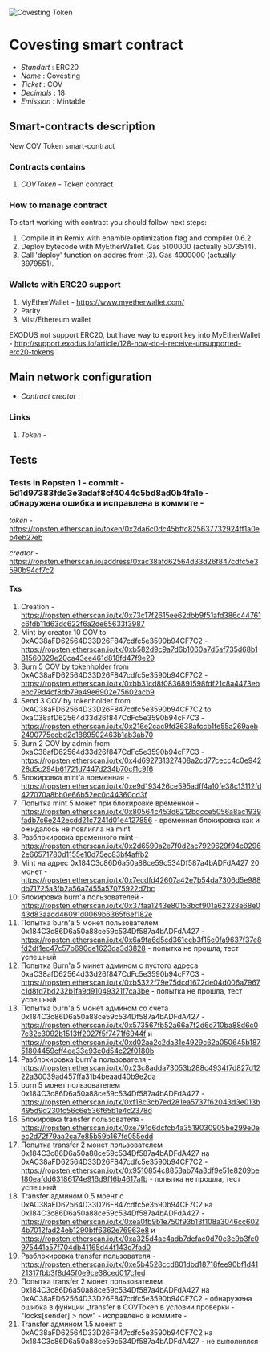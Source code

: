 ![Covesting Token](logo.png "Covesting token")

# Covesting smart contract

* _Standart_        : ERC20
* _Name_            : Covesting
* _Ticket_          : COV
* _Decimals_        : 18
* _Emission_        : Mintable

## Smart-contracts description

New COV Token smart-contract

### Contracts contains
1. _COVToken_ - Token contract

### How to manage contract
To start working with contract you should follow next steps:
1. Compile it in Remix with enamble optimization flag and compiler 0.6.2
2. Deploy bytecode with MyEtherWallet. Gas 5100000 (actually 5073514).
3. Call 'deploy' function on addres from (3). Gas 4000000 (actually 3979551). 

### Wallets with ERC20 support
1. MyEtherWallet - https://www.myetherwallet.com/
2. Parity 
3. Mist/Ethereum wallet

EXODUS not support ERC20, but have way to export key into MyEtherWallet - http://support.exodus.io/article/128-how-do-i-receive-unsupported-erc20-tokens

## Main network configuration

* _Contract creator_              : 

### Links
1. _Token_ -

## Tests
### Tests in Ropsten 1 - commit - 5d1d97383fde3e3adaf8cf4044c5bd8ad0b4fa1e - обнаружена ошибка и исправлена в коммите - 

_token_ - https://ropsten.etherscan.io/token/0x2da6c0dc45bffc825637732924ff1a0eb4eb27eb

_creator_ - https://ropsten.etherscan.io/address/0xac38afd62564d33d26f847cdfc5e3590b94cf7c2

#### Txs
1. Creation - https://ropsten.etherscan.io/tx/0x73c17f2615ee62dbb9f51afd386c44761c6fdb11d63dc622f6a2de65633f3987
2. Mint by creator 10 COV to 0xAC38aFD62564D33D26F847cdfc5e3590b94CF7C2 - https://ropsten.etherscan.io/tx/0xb582d9c9a7d6b1060a7d5af735d68b181560029e20ca43ee461d818fd47f9e29
3. Burn 5 COV by tokenholder from 0xAC38aFD62564D33D26F847cdfc5e3590b94CF7C2 - https://ropsten.etherscan.io/tx/0xbb31cd8f0836891598fdf21c8a4473ebebc79d4cf8db79a49e6902e75602acb9
4. Send 3 COV by tokenholder from 0xAC38aFD62564D33D26F847cdfc5e3590b94CF7C2 to 0xaC38afD62564d33d26f847CdFc5e3590b94cF7C3 - https://ropsten.etherscan.io/tx/0x216e2cac9fd3638afccb1fe55a269aeb2490775ecbd2c1889502463b1ab3ab70
5. Burn 2 COV by admin from 0xaC38afD62564d33d26f847CdFc5e3590b94cF7C3 - https://ropsten.etherscan.io/tx/0x4d692731327408a2cd77cecc4c0e94228d5c294b61721d7447d234b70cf1c9f6
6. Блокировка mint'а временная - https://ropsten.etherscan.io/tx/0xe9d193426ce595adff4a10fe38c13112fd427070a8bb0e66b52ec0c44360cd3f
7. Попытка mint 5 монет при блокировке временной - https://ropsten.etherscan.io/tx/0x80564c453d6212bdcce5056a8ac1939fadb7c6e242ecdd21c7241d01e4127856 - временная блокировка как и ожидалось не повлияла на mint 
8. Разблокировка временного mint - https://ropsten.etherscan.io/tx/0x2d6590a2e7f0d2ac7929629f94c02962e66571780d1155e10d75ec83bf4affb2
9. Mint на адрес 0x184C3c86D6a50a88ce59c534Df587a4bADFdA427 20 монет - https://ropsten.etherscan.io/tx/0x7ecdfd42607a42e7b54da7306d5e988db71725a3fb2a56a7455a57075922d7bc
10. Блокировка burn'а пользователей - https://ropsten.etherscan.io/tx/0x37faa1243e80153bcf901a62328e68e043d83aadd46091d0069b6365f6ef182e
11. Попытка burn'а 5 монет пользователем 0x184C3c86D6a50a88ce59c534Df587a4bADFdA427 - https://ropsten.etherscan.io/tx/0x6a9fa6d5cd361eeb3f15e0fa9637f37e8fd2df1ec47c57b690de1623da3d3828 - попытка не прошла, тест успешный
12. Попытка Burn'а 5 минет админом с пустого адреса 0xaC38afD62564d33d26f847CdFc5e3590b94cF7C3 - https://ropsten.etherscan.io/tx/0xb5322f79e75dcd1672de04d006a7967c1d8fd7bd232b1fa9d91049321f7ca3be - попытка не прошла, тест успешный
13. Попытка burn'а 5 монет админом со счета 0x184C3c86D6a50a88ce59c534Df587a4bADFdA427 - https://ropsten.etherscan.io/tx/0x573567fb52a66a7f2d6c710ba88d6c07c32c3092b1513ff2027f5f7471f6944f и https://ropsten.etherscan.io/tx/0xd02aa2c2da31e4929c62a050645b18751804459cff4ee33e93c0d54c22f0180b
14. Разблокировка burn'а пользователя - https://ropsten.etherscan.io/tx/0x23c8adda73053b288c4934f7d827d1222a30039ad457ffa31b4beaad40b9e2da
15. burn 5 монет пользователем 0x184C3c86D6a50a88ce59c534Df587a4bADFdA427 - https://ropsten.etherscan.io/tx/0xf18c3cb7ed281ea5737f62043d3e013b495d9d230fc56c6e536f65b1e4c2378d
16. Блокировка transfer пользователя - https://ropsten.etherscan.io/tx/0xe791d6dcfcb4a3519030905be299e0eec2d72f79aa2ca7e85b59b167fe055edd
17. Попытка transfer 2 монет пользователем 0x184C3c86D6a50a88ce59c534Df587a4bADFdA427 на 0xAC38aFD62564D33D26F847cdfc5e3590b94CF7C2 - https://ropsten.etherscan.io/tx/0x9510854c8853ab74a3df9e51e8209be180eafdd63186174e916d9f16b4617afb - попытка не прошла, тест успешный
18. Transfer админом 0.5 моент с 0xAC38aFD62564D33D26F847cdfc5e3590b94CF7C2 на 0x184C3c86D6a50a88ce59c534Df587a4bADFdA427 - https://ropsten.etherscan.io/tx/0xea0fb9b1e750f93b13f108a3046cc6024b7012fad24eb1290bff6362e76963e8 и https://ropsten.etherscan.io/tx/0xa325d4ac4adb7defac0d70e3e9b3fc0975441a57f704db41165d44f143c7fad0
19. Разблокировка transfer пользователя - https://ropsten.etherscan.io/tx/0xe5b4528ccd801dbd18718fee90bf1d4121317fbb3f8d45f0e9ce38ced017c1ed
20. Попытка transfer 2 монет пользователем 0x184C3c86D6a50a88ce59c534Df587a4bADFdA427 на 0xAC38aFD62564D33D26F847cdfc5e3590b94CF7C2 - обнаружена ошибка в функции \_transfer в COVToken в условии проверки - "locks[sender] > now" - исправлено в коммите -
21. Transfer админом 1.5 моент с 0xAC38aFD62564D33D26F847cdfc5e3590b94CF7C2 на 0x184C3c86D6a50a88ce59c534Df587a4bADFdA427 - не выполнялся


